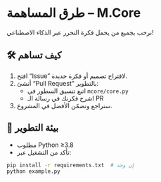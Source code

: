 # طرق المساهمة – M.Core

نرحب بجميع من يحمل فكرة التحرر عبر الذكاء الاصطناعي!

## 🛠️ كيف تساهم
1. افتح “Issue” لاقتراح تصميم أو فكرة جديدة.
2. أنشئ “Pull Request” بالتطوير:
   - اتبع تنسيق السطور في `mcore/core.py`
   - اشرح فكرتك في رسالة الـ PR
3. سنراجع ونضمّن الأفضل في المشروع.

## 🌱 بيئة التطوير
- مطلوب Python ≥3.8
- تأكد من التشغيل عبر:
```bash
pip install -r requirements.txt  # إن وجد
python example.py
```
